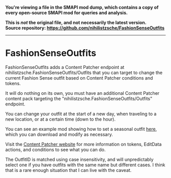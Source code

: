 **You're viewing a file in the SMAPI mod dump, which contains a copy of every open-source SMAPI mod
for queries and analysis.**

**This is _not_ the original file, and not necessarily the latest version.**  
**Source repository: https://github.com/nihilistzsche/FashionSenseOutfits**

----

# FashionSenseOutfits
FashionSenseOutfits adds a Content Patcher endpoint at nihilistzsche.FashionSenseOutfits/Outfits that you can target to change the current Fashion Sense outfit based on Content Patcher conditions and tokens.

It will do nothing on its own, you must have an additional Content Patcher content pack targeting the "nihilistzsche.FashionSenseOutfits/Outfits" endpoint. 

You can change your outfit at the start of a new day, when traveling to a new location, or at a certain time (down to the hour).

You can see an example mod showing how to set a seasonal outfit [here](https://github.com/nihilistzsche/-CP-Seasonal-Fashion-Sense-Outfits), which you can download and modify as necessary.

Visit the [Content Patcher website](https://github.com/Pathoschild/StardewMods/tree/develop/ContentPatcher/docs/author-guide) for more information on tokens, EditData actions, and conditions to see what you can do.

The OutfitID is matched using case insensitivity, and will unpredictably select one if you have outfits with the same name but different cases.
I think that is a rare enough situation that I can live with the caveat.